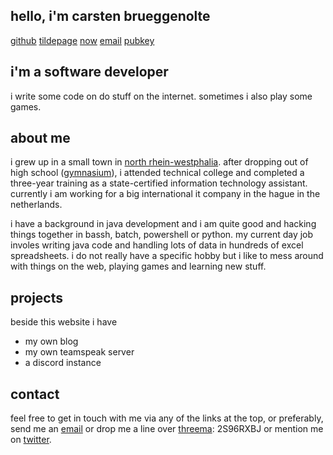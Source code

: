 ## hello, i'm carsten brueggenolte

[github] [tildepage] [now] [email] [pubkey]

[github]: https://github.com/cblte
[tildepage]: https://tildeverse.org
[now]: now
[email]: mail@cbrueggenolte.de
[pubkey]: mail-cbrueggenolte-de.asc


## i'm a software developer

i write some code on do stuff on the internet. sometimes i also play some games.

## about me

i grew up in a small town in [north rhein-westphalia]. 
after dropping out of high school ([gymnasium]), i attended technical college and completed a three-year training as a state-certified information technology assistant. currently i am working for a big international it company in the hague in the netherlands. 

i have a background in java development and i am quite good and hacking things together in bassh, batch, powershell or python. my current day job involes writing java code and handling lots of data in hundreds of excel spreadsheets. i do not really have a specific hobby but i like to mess around with things on the web, playing games and learning new stuff. 

## projects

beside this website i have 
- my own blog
- my own teamspeak server
- a discord instance 

## contact

feel free to get in touch with me via any of the links at the top, or preferably, send me an [email] or drop me a line over [threema]: 2S96RXBJ or mention me on [twitter].


[north rhein-westphalia]: https://en.wikipedia.org/wiki/north_rhine-westphalia
[gymnasium]: https://en.wikipedia.org/wiki/Gymnasium_(school)
[email]: mail@cbrueggenolte.de
[threema]: https://threema.id/2S96RXBJ
[twitter]: https://twitter.com/cblte

